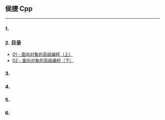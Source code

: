 ## 侯捷 Cpp

---

### 1. 

### 2. 目录

- [01 - 面向对象的高级编程（上）](01%20-%20面向对象的高级编程（上）.md)
- [02 - 面向对象的高级编程（下）](02%20-%20面向对象的高级编程（下）.md)

### 3. 

### 4. 

### 5. 

### 6. 

